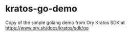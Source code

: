# kratos-go-demo
Copy of the simple golang demo from Ory Kratos SDK at https://www.ory.sh/docs/kratos/sdk/go
